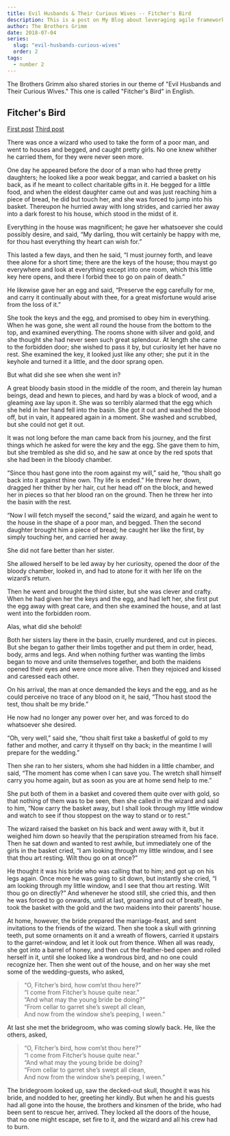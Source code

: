 ```yaml
---
title: Evil Husbands & Their Curious Wives -- Fitcher's Bird
description: This is a post on My Blog about leveraging agile frameworks.
author: The Brothers Grimm
date: 2018-07-04
series: 
  slug: "evil-husbands-curious-wives"
  order: 2
tags:
  - number 2
---
```

The Brothers Grimm also shared stories in our theme of "Evil Husbands and Their Curious Wives." This one is called "Fitcher's Bird" in English. 

## Fitcher's Bird

<a href="/blog/firstpost/">First post</a>
<a href="/blog/thirdpost/">Third post</a>

There was once a wizard who used to take the form of a poor man, and went to houses and begged, and caught pretty girls. No one knew whither he carried them, for they were never seen more. 

One day he appeared before the door of a man who had three pretty daughters; he looked like a poor weak beggar, and carried a basket on his back, as if he meant to collect charitable gifts in it. He begged for a little food, and when the eldest daughter came out and was just reaching him a piece of bread, he did but touch her, and she was forced to jump into his basket. Thereupon he hurried away with long strides, and carried her away into a dark forest to his house, which stood in the midst of it. 

Everything in the house was magnificent; he gave her whatsoever she could possibly desire, and said, “My darling, thou wilt certainly be happy with me, for thou hast everything thy heart can wish for.” 

This lasted a few days, and then he said, “I must journey forth, and leave thee alone for a short time; there are the keys of the house; thou mayst go everywhere and look at everything except into one room, which this little key here opens, and there I forbid thee to go on pain of death.” 

He likewise gave her an egg and said, “Preserve the egg carefully for me, and carry it continually about with thee, for a great misfortune would arise from the loss of it.”

She took the keys and the egg, and promised to obey him in everything. When he was gone, she went all round the house from the bottom to the top, and examined everything. The rooms shone with silver and gold, and she thought she had never seen such great splendour. At length she came to the forbidden door; she wished to pass it by, but curiosity let her have no rest. She examined the key, it looked just like any other; she put it in the keyhole and turned it a little, and the door sprang open. 

But what did she see when she went in? 

A great bloody basin stood in the middle of the room, and therein lay human beings, dead and hewn to pieces, and hard by was a block of wood, and a gleaming axe lay upon it. She was so terribly alarmed that the egg which she held in her hand fell into the basin. She got it out and washed the blood off, but in vain, it appeared again in a moment. She washed and scrubbed, but she could not get it out.

It was not long before the man came back from his journey, and the first things which he asked for were the key and the egg. She gave them to him, but she trembled as she did so, and he saw at once by the red spots that she had been in the bloody chamber.

“Since thou hast gone into the room against my will,” said he, “thou shalt go back into it against thine own. Thy life is ended.” He threw her down, dragged her thither by her hair, cut her head off on the block, and hewed her in pieces so that her blood ran on the ground. Then he threw her into the basin with the rest.

“Now I will fetch myself the second,” said the wizard, and again he went to the house in the shape of a poor man, and begged. Then the second daughter brought him a piece of bread; he caught her like the first, by simply touching her, and carried her away. 

She did not fare better than her sister. 

She allowed herself to be led away by her curiosity, opened the door of the bloody chamber, looked in, and had to atone for it with her life on the wizard’s return. 

Then he went and brought the third sister, but she was clever and crafty. When he had given her the keys and the egg, and had left her, she first put the egg away with great care, and then she examined the house, and at last went into the forbidden room. 

Alas, what did she behold! 

Both her sisters lay there in the basin, cruelly murdered, and cut in pieces. But she began to gather their limbs together and put them in order, head, body, arms and legs. And when nothing further was wanting the limbs began to move and unite themselves together, and both the maidens opened their eyes and were once more alive. Then they rejoiced and kissed and caressed each other.

On his arrival, the man at once demanded the keys and the egg, and as he could perceive no trace of any blood on it, he said, “Thou hast stood the test, thou shalt be my bride.” 

He now had no longer any power over her, and was forced to do whatsoever she desired. 

“Oh, very well,” said she, “thou shalt first take a basketful of gold to my father and mother, and carry it thyself on thy back; in the meantime I will prepare for the wedding.” 

Then she ran to her sisters, whom she had hidden in a little chamber, and said, “The moment has come when I can save you. The wretch shall himself carry you home again, but as soon as you are at home send help to me.” 

She put both of them in a basket and covered them quite over with gold, so that nothing of them was to be seen, then she called in the wizard and said to him, “Now carry the basket away, but I shall look through my little window and watch to see if thou stoppest on the way to stand or to rest.”

The wizard raised the basket on his back and went away with it, but it weighed him down so heavily that the perspiration streamed from his face. Then he sat down and wanted to rest awhile, but immediately one of the girls in the basket cried, “I am looking through my little window, and I see that thou art resting. Wilt thou go on at once?” 

He thought it was his bride who was calling that to him; and got up on his legs again. Once more he was going to sit down, but instantly she cried, “I am looking through my little window, and I see that thou art resting. Wilt thou go on directly?” And whenever he stood still, she cried this, and then he was forced to go onwards, until at last, groaning and out of breath, he took the basket with the gold and the two maidens into their parents’ house. 

At home, however, the bride prepared the marriage-feast, and sent invitations to the friends of the wizard. Then she took a skull with grinning teeth, put some ornaments on it and a wreath of flowers, carried it upstairs to the garret-window, and let it look out from thence. When all was ready, she got into a barrel of honey, and then cut the feather-bed open and rolled herself in it, until she looked like a wondrous bird, and no one could recognize her. Then she went out of the house, and on her way she met some of the wedding-guests, who asked,

<blockquote>“O, Fitcher’s bird, how com’st thou here?”<br>
“I come from Fitcher’s house quite near.”<br>
“And what may the young bride be doing?”<br>
“From cellar to garret she’s swept all clean,<br>
And now from the window she’s peeping, I ween.”</blockquote>

At last she met the bridegroom, who was coming slowly back. He, like the others, asked,

<blockquote>“O, Fitcher’s bird, how com’st thou here?”<br>
“I come from Fitcher’s house quite near.”<br>
“And what may the young bride be doing?<br>
“From cellar to garret she’s swept all clean,<br>
And now from the window she’s peeping, I ween.”</blockquote>

The bridegroom looked up, saw the decked-out skull, thought it was his bride, and nodded to her, greeting her kindly. But when he and his guests had all gone into the house, the brothers and kinsmen of the bride, who had been sent to rescue her, arrived. They locked all the doors of the house, that no one might escape, set fire to it, and the wizard and all his crew had to burn.
